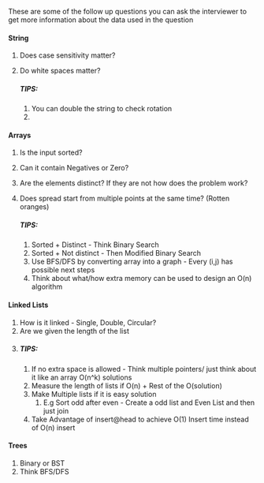 These are some of the follow up questions you can ask the interviewer to get more information about the data used in the question

#### String
1. Does case sensitivity matter?
2. Do white spaces matter?

    ##### TIPS:
    1. You can double the string to check rotation
    2. 

#### Arrays
1. Is the input sorted?
2. Can it contain Negatives or Zero?
3. Are the elements distinct? If they are not how does the problem work?
4. Does spread start from multiple points at the same time? (Rotten oranges)

    ##### TIPS:
      1. Sorted + Distinct - Think Binary Search 
      2. Sorted + Not distinct - Then Modified Binary Search
      3. Use BFS/DFS by converting array into a graph - Every (i,j) has possible next steps
      4. Think about what/how extra memory can be used to design an O(n) algorithm

#### Linked Lists
1. How is it linked - Single, Double, Circular?
2. Are we given the length of the list 
3. 
    ##### TIPS:
    1. If no extra space is allowed - Think multiple pointers/ just think about it like an array O(n^k) solutions
    2. Measure the length of lists if O(n) + Rest of the O(solution) 
    3. Make Multiple lists if it is easy solution
        1. E.g Sort odd after even - Create a odd list and Even List and then just join
    4. Take Advantage of insert@head to achieve O(1) Insert time instead of O(n) insert
    
#### Trees
1. Binary or BST
2. Think BFS/DFS
